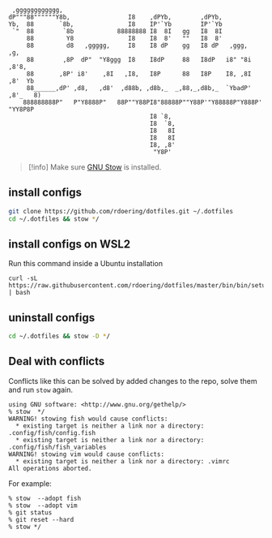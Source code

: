 ```
 ,gggggggggggg,                                                               
dP"""88""""""Y8b,                I8    ,dPYb,        ,dPYb,                   
Yb,  88       `8b,               I8    IP'`Yb        IP'`Yb                   
 `"  88        `8b            88888888 I8  8I   gg   I8  8I                   
     88         Y8               I8    I8  8'   ""   I8  8'                   
     88         d8   ,ggggg,     I8    I8 dP    gg   I8 dP   ,ggg,     ,g,    
     88        ,8P  dP"  "Y8ggg  I8    I8dP     88   I8dP   i8" "8i   ,8'8,   
     88       ,8P' i8'    ,8I   ,I8,   I8P      88   I8P    I8, ,8I  ,8'  Yb  
     88______,dP' ,d8,   ,d8'  ,d88b, ,d8b,_  _,88,_,d8b,_  `YbadP' ,8'_   8) 
    888888888P"   P"Y8888P"   88P""Y88PI8"88888P""Y88P'"Y88888P"Y888P' "YY8P8P
                                       I8 `8,                                 
                                       I8  `8,                                
                                       I8   8I                                
                                       I8   8I                                
                                       I8, ,8'                                
                                        "Y8P'                                 
```

>[!info]
> Make sure [GNU Stow](https://www.gnu.org/software/stow/) is installed.

## install configs

```sh
git clone https://github.com/rdoering/dotfiles.git ~/.dotfiles
cd ~/.dotfiles && stow */
```

## install configs on WSL2

Run this command inside a Ubuntu installation
```shell
curl -sL https://raw.githubusercontent.com/rdoering/dotfiles/master/bin/bin/setup_custom_wsl2.sh | bash
```

## uninstall configs

```sh
cd ~/.dotfiles && stow -D */
```

## Deal with conflicts

Conflicts like this can be solved by added changes to the repo, solve them and run `stow` again.
```shell
using GNU software: <http://www.gnu.org/gethelp/>
% stow  */
WARNING! stowing fish would cause conflicts:
  * existing target is neither a link nor a directory: .config/fish/config.fish
  * existing target is neither a link nor a directory: .config/fish/fish_variables
WARNING! stowing vim would cause conflicts:
  * existing target is neither a link nor a directory: .vimrc
All operations aborted.
```
For example:
```shell
% stow  --adopt fish
% stow  --adopt vim
% git status
% git reset --hard
% stow */
```
